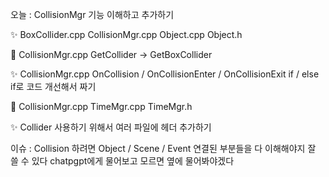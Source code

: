 오늘 : CollisionMgr 기능 이해하고 추가하기

✨ BoxCollider.cpp CollisionMgr.cpp Object.cpp Object.h

🐛 CollisionMgr.cpp GetCollider -> GetBoxCollider

✨ CollisionMgr.cpp OnCollision / OnCollisionEnter / OnCollisionExit if / else if로 코드 개선해서 짜기

📗 CollisionMgr.cpp TimeMgr.cpp TimeMgr.h

✨ Collider 사용하기 위해서 여러 파일에 헤더 추가하기

이슈 : Collision 하려면 Object / Scene / Event 연결된 부분들을 다 이해해야지 잘 쓸 수 있다 chatpgpt에게 물어보고 모르면 옆에 물어봐야겠다
